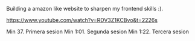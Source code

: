 Building a amazon like website to sharpen my frontend skills :).

https://www.youtube.com/watch?v=RDV3Z1KCBvo&t=2226s

Min 37. Primera sesion
Min 1:01. Segunda sesion
Min 1:22. Tercera sesion
